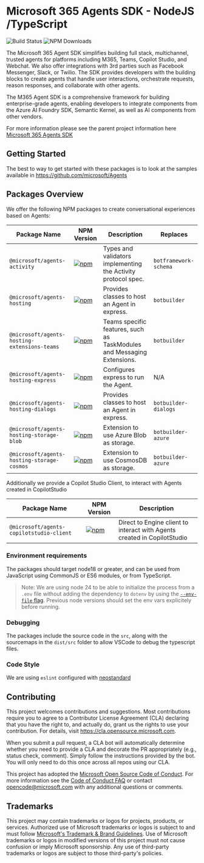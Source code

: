 # Microsoft 365 Agents SDK - NodeJS /TypeScript

![Build Status](https://github.com/microsoft/Agents-for-js/actions/workflows/ci.yml/badge.svg)
![NPM Downloads](https://img.shields.io/npm/dw/%40microsoft%2Fagents-activity)


The Microsoft 365 Agent SDK simplifies building full stack, multichannel, trusted agents for platforms including M365, Teams, Copilot Studio, and Webchat. We also offer integrations with 3rd parties such as Facebook Messenger, Slack, or Twilio. The SDK provides developers with the building blocks to create agents that handle user interactions, orchestrate requests, reason responses, and collaborate with other agents.

The M365 Agent SDK is a comprehensive framework for building enterprise-grade agents, enabling developers to integrate components from the Azure AI Foundry SDK, Semantic Kernel, as well as AI components from other vendors.

For more information please see the parent project information here [Microsoft 365 Agents SDK](https://aka.ms/agents)

## Getting Started

The best to way to get started with these packages is to look at the samples available in https://github.com/microsoft/Agents

## Packages Overview

We offer the following NPM packages to create conversational experiences based on Agents:

| Package Name | NPM Version | Description | Replaces|
|--------------|-------------|-------------|---------|
| `@microsoft/agents-activity` | [![npm](https://img.shields.io/npm/v/@microsoft/agents-activity)](https://www.npmjs.com/package/@microsoft/agents-activity) | Types and validators implementing the Activity protocol spec. | `botframework-schema` |
| `@microsoft/agents-hosting` | [![npm](https://img.shields.io/npm/v/@microsoft/agents-hosting)](https://www.npmjs.com/package/@microsoft/agents-hosting) | Provides classes to host an Agent in express.  | `botbuilder` |
| `@microsoft/agents-hosting-extensions-teams` | [![npm](https://img.shields.io/npm/v/@microsoft/agents-hosting-extensions-teams)](https://www.npmjs.com/package/@microsoft/agents-hosting-extensions-teams) | Teams specific features, such as TaskModules and Messaging Extensions.  | `botbuilder` |
| `@microsoft/agents-hosting-express` | [![npm](https://img.shields.io/npm/v/@microsoft/agents-hosting-express)](https://www.npmjs.com/package/@microsoft/agents-hosting-express) | Configures express to run the Agent.  | N/A |
| `@microsoft/agents-hosting-dialogs` | [![npm](https://img.shields.io/npm/v/@microsoft/agents-hosting-dialogs)](https://www.npmjs.com/package/@microsoft/agents-hosting-dialogs) | Provides classes to host an Agent in express.  | `botbuilder-dialogs` |
| `@microsoft/agents-hosting-storage-blob` | [![npm](https://img.shields.io/npm/v/@microsoft/agents-hosting-storage-blob)](https://www.npmjs.com/package/@microsoft/agents-hosting-storage-blob) | Extension to use Azure Blob as storage.  | `botbuilder-azure` |
| `@microsoft/agents-hosting-storage-cosmos` | [![npm](https://img.shields.io/npm/v/@microsoft/agents-hosting-storage-cosmos)](https://www.npmjs.com/package/@microsoft/agents-hosting-storage-cosmos) | Extension to use CosmosDB as storage.  | `botbuilder-azure` |


Additionally we provide a Copilot Studio Client, to interact with Agents created in CopilotStudio

| Package Name | NPM Version | Description |
|--------------|-------------|-------------|
| `@microsoft/agents-copilotstudio-client` | [![npm](https://img.shields.io/npm/v/@microsoft/agents-copilotstudio-client)](https://www.npmjs.com/package/@microsoft/agents-copilotstudio-client) | Direct to Engine client to interact with Agents created in CopilotStudio

### Environment requirements

The packages should target node18 or greater, and can be used from JavaScript using CommonJS or ES6 modules, or from TypeScript.

> Note: We are using node 24 to be able to initialize the process from a `.env` file without adding the dependency to `dotenv` by using the [`--env-file` flag](https://nodejs.org/en/learn/command-line/how-to-read-environment-variables-from-nodejs). Previous node versions should set the env vars explicitely before running.

### Debugging

The packages include the source code in the `src`, along with the sourcemaps in the `dist/src` folder to allow VSCode to debug the typescript files.

### Code Style

We are using `eslint` configured with [neostandard](https://github.com/neostandard/neostandard)

## Contributing

This project welcomes contributions and suggestions.  Most contributions require you to agree to a
Contributor License Agreement (CLA) declaring that you have the right to, and actually do, grant us
the rights to use your contribution. For details, visit https://cla.opensource.microsoft.com.

When you submit a pull request, a CLA bot will automatically determine whether you need to provide
a CLA and decorate the PR appropriately (e.g., status check, comment). Simply follow the instructions
provided by the bot. You will only need to do this once across all repos using our CLA.

This project has adopted the [Microsoft Open Source Code of Conduct](https://opensource.microsoft.com/codeofconduct/).
For more information see the [Code of Conduct FAQ](https://opensource.microsoft.com/codeofconduct/faq/) or
contact [opencode@microsoft.com](mailto:opencode@microsoft.com) with any additional questions or comments.

## Trademarks

This project may contain trademarks or logos for projects, products, or services. Authorized use of Microsoft 
trademarks or logos is subject to and must follow 
[Microsoft's Trademark & Brand Guidelines](https://www.microsoft.com/en-us/legal/intellectualproperty/trademarks/usage/general).
Use of Microsoft trademarks or logos in modified versions of this project must not cause confusion or imply Microsoft sponsorship.
Any use of third-party trademarks or logos are subject to those third-party's policies.
